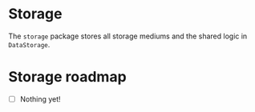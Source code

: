 # Storage
The `storage` package stores all storage mediums and the shared logic in `DataStorage`.

# Storage roadmap

- [ ] Nothing yet!